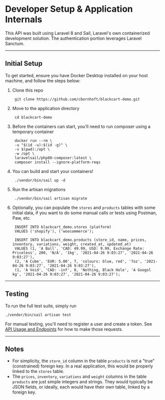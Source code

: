 # Developer Setup & Application Internals

This API was built using Laravel 8 and Sail, Laravel's own containerized development
solution. The authentication portion leverages Laravel Sanctum.

---

## Initial Setup

To get started, ensure you have Docker Desktop installed on your host
machine, and follow the steps below:

1. Clone this repo

        git clone https://github.com/cbornhoft/blackcart-demo.git

1. Move to the application directory

        cd blackcart-demo

1. Before the containers can start, you'll need to run composer using a temporary
container

        docker run --rm \
        -u "$(id -u):$(id -g)" \
        -v $(pwd):/opt \
        -w /opt \
        laravelsail/php80-composer:latest \
        composer install --ignore-platform-reqs

1. You can build and start your containers!

        ./vendor/bin/sail up -d

1. Run the artisan migrations

        ./vendor/bin/sail artisan migrate

1. Optionally, you can populate the `stores` and `products` tables with some initial data,
if you want to do some manual calls or tests using Postman, Paw, etc.

        INSERT INTO blackcart_demo.stores (platform)
        VALUES ('shopify'), ('woocommerce');

        INSERT INTO blackcart_demo.products (store_id, name, prices, inventory, variations, weight, created_at, updated_at)
        VALUES (1, 'A Ball', 'CAD: 49.99, USD: 9.99, Exchange Rate: Priceless', 200, 'N/A', '1kg', '2021-04-26 9:03:27', '2021-04-26 9:03:27'),
        (2, 'A Cube', 'EUR: 5.00', 7, 'colours: blue, red', '7oz', '2021-04-26 9:03:27', '2021-04-26 9:03:27'),
        (1, 'A Void', 'CAD: -inf', 0, 'Nothing, Black Hole', 'A Googol kg', '2021-04-26 9:03:27', '2021-04-26 9:03:27');

---

## Testing

To run the full test suite, simply run

    ./vendor/bin/sail artisan test

For manual testing, you'll need to register a user and create a token. See
[API Usage and Endpoints](https://github.com/cbornhoft/blackcart-demo/blob/master/API-USAGE.md)
for how to make those requests.

---

## Notes

- For simplicity, the `store_id` column in the table `products` is not a "true"
  (constrained) foreign key. In a real application, this would be properly linked to
  the `stores` table.
- The `prices`, `inventory`, `variations` and `weight` columns in the table `products`
  are just simple integers and strings. They would typically be JSON fields, or ideally,
  each would have their own table, linked by a foreign key.
